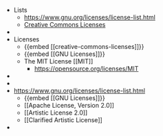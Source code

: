 - Lists
	- https://www.gnu.org/licenses/license-list.html
	- [Creative Commons Licenses](https://creativecommons.org/about/cclicenses/)
-
- Licenses
	- {{embed [[creative-commons-licenses]]}}
	- {{embed [[GNU Licenses]]}}
	- The MIT License [[MIT]]
		- https://opensource.org/licenses/MIT
-
-
- https://www.gnu.org/licenses/license-list.html
	- {{embed [[GNU Licenses]]}}
	- [[Apache License, Version 2.0]]
	- [[Artistic License 2.0]]
	- [[Clarified Artistic License]]
-